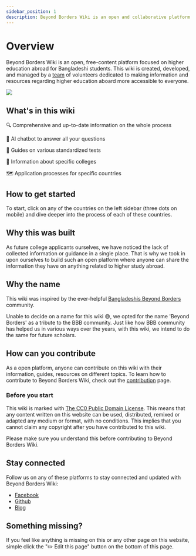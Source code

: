 ```yaml
---
sidebar_position: 1
description: Beyond Borders Wiki is an open and collaborative platform designed to empower Bangladeshi students on their journey to study abroad.
---
```


# Overview

Beyond Borders Wiki is an open, free-content platform focused on higher education abroad for Bangladeshi students. This wiki is created, developed, and managed by a [team](/team) of volunteers dedicated to making information and resources regarding higher education aboard more accessible to everyone.

![](/img/banner-thin-dark.png)

## What's in this wiki

🔍 Comprehensive and up-to-date information on the whole process

🤖 AI chatbot to answer all your questions

📘 Guides on various standardized tests

🏫  Information about specific colleges

🗺️ Application processes for specific countries

## How to get started

To start, click on any of the countries on the left sidebar (three dots on mobile) and dive deeper into the process of each of these countries.

## Why this was built

As future college applicants ourselves, we have noticed the lack of collected information or guidance in a single place. That is why we took in upon ourselves to build such an open platform where anyone can share the information they have on anything related to higher study abroad.

## Why the name

This wiki was inspired by the ever-helpful [Bangladeshis Beyond Borders](https://www.facebook.com/groups/BdBeyondBorder) community.

Unable to decide on a name for this wiki 😅, we opted for the name 'Beyond Borders' as a tribute to the BBB community. Just like how BBB community has helped us in various ways over the years, with this wiki, we intend to do the same for future scholars.

## How can you contribute

As a open platform, anyone can contribute on this wiki with their information, guides, resources on different topics. To learn how to contribute to Beyond Borders Wiki, check out the [contribution](/contribute) page.

### Before you start

This wiki is marked with [The CC0 Public Domain License](https://creativecommons.org/publicdomain/zero/1.0/). This means that any content written on this website can be used, distributed, remixed or adapted any medium or format, with no conditions. This implies that you cannot claim any copyright after you have contributed to this wiki.

Please make sure you understand this before contributing to Beyond Borders Wiki.


## Stay connected

Follow us on any of these platforms to stay connected and updated with Beyond Borders Wiki:

- [Facebook](https://www.facebook.com/wiki.beyondborders)
- [Github](https://github.com/MY-Sabil/beyondborders-wiki)
- [Blog](/blog)

## Something missing?

If you feel like anything is missing on this or any other page on this website, simple click the "✏️ Edit this page" button on the bottom of this page.